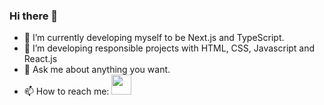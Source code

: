 ### Hi there 👋

- 🔭 I’m currently developing myself to be Next.js and TypeScript.
- 🌱 I’m developing responsible projects with HTML, CSS, Javascript and React.js
- 💬 Ask me about anything you want.
- 📫 How to reach me: <a href="https://www.linkedin.com/in/selin-ertan/" target="blank"><img src="https://cdn.jsdelivr.net/gh/devicons/devicon/icons/linkedin/linkedin-original.svg" style="height: 2rem"/></a> 


